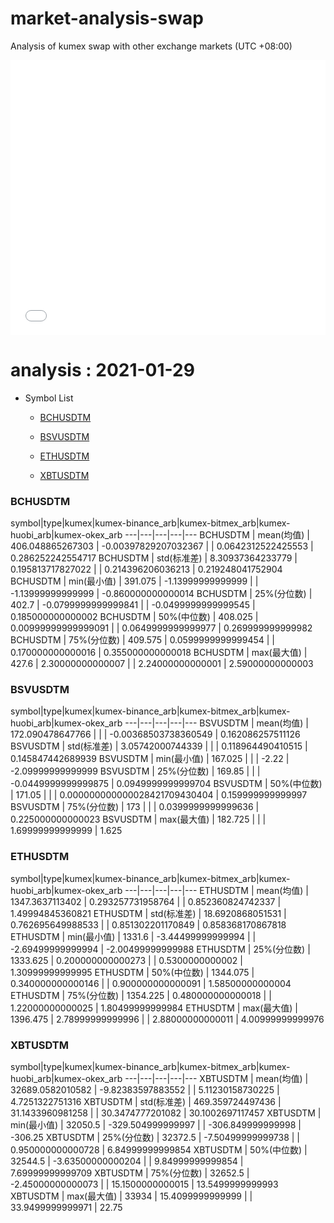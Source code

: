 # market-analysis-swap
Analysis of kumex swap with other exchange markets (UTC +08:00)

<iframe width="100%" height="440" src="./data.html" frameborder="no" border="0" scrolling="no"></iframe>

# analysis : 2021-01-29
* Symbol List

  * [BCHUSDTM](#bchusdtm)

  * [BSVUSDTM](#bsvusdtm)

  * [ETHUSDTM](#ethusdtm)

  * [XBTUSDTM](#xbtusdtm)


### BCHUSDTM

symbol|type|kumex|kumex-binance_arb|kumex-bitmex_arb|kumex-huobi_arb|kumex-okex_arb
---|---|---|---|---
BCHUSDTM | mean(均值) | 406.048865267303 | -0.00397829207032367 |  | 0.0642312522425553 | 0.286252242554717
BCHUSDTM | std(标准差) | 8.30937364233779 | 0.195813717827022 |  | 0.214396206036213 | 0.219248041752904
BCHUSDTM | min(最小值) | 391.075 | -1.13999999999999 |  | -1.13999999999999 | -0.860000000000014
BCHUSDTM | 25%(分位数) | 402.7 | -0.0799999999999841 |  | -0.0499999999999545 | 0.185000000000002
BCHUSDTM | 50%(中位数) | 408.025 | 0.00999999999999091 |  | 0.0649999999999977 | 0.269999999999982
BCHUSDTM | 75%(分位数) | 409.575 | 0.0599999999999454 |  | 0.170000000000016 | 0.355000000000018
BCHUSDTM | max(最大值) | 427.6 | 2.30000000000007 |  | 2.24000000000001 | 2.59000000000003


### BSVUSDTM

symbol|type|kumex|kumex-binance_arb|kumex-bitmex_arb|kumex-huobi_arb|kumex-okex_arb
---|---|---|---|---
BSVUSDTM | mean(均值) | 172.090478647766 |  |  | -0.00368503738360549 | 0.162086257511126
BSVUSDTM | std(标准差) | 3.05742000744339 |  |  | 0.118964490410515 | 0.145847442689939
BSVUSDTM | min(最小值) | 167.025 |  |  | -2.22 | -2.09999999999999
BSVUSDTM | 25%(分位数) | 169.85 |  |  | -0.0449999999999875 | 0.0949999999999704
BSVUSDTM | 50%(中位数) | 171.05 |  |  | 0.000000000000028421709430404 | 0.159999999999997
BSVUSDTM | 75%(分位数) | 173 |  |  | 0.0399999999999636 | 0.225000000000023
BSVUSDTM | max(最大值) | 182.725 |  |  | 1.69999999999999 | 1.625


### ETHUSDTM

symbol|type|kumex|kumex-binance_arb|kumex-bitmex_arb|kumex-huobi_arb|kumex-okex_arb
---|---|---|---|---
ETHUSDTM | mean(均值) | 1347.3637113402 | 0.293257731958764 |  | 0.852360824742337 | 1.49994845360821
ETHUSDTM | std(标准差) | 18.6920868051531 | 0.762695649988533 |  | 0.851302201170849 | 0.858368170867818
ETHUSDTM | min(最小值) | 1331.6 | -3.44499999999994 |  | -2.69499999999994 | -2.00499999999988
ETHUSDTM | 25%(分位数) | 1333.625 | 0.200000000000273 |  | 0.5300000000002 | 1.30999999999995
ETHUSDTM | 50%(中位数) | 1344.075 | 0.340000000000146 |  | 0.900000000000091 | 1.58500000000004
ETHUSDTM | 75%(分位数) | 1354.225 | 0.480000000000018 |  | 1.22000000000025 | 1.80499999999984
ETHUSDTM | max(最大值) | 1396.475 | 2.78999999999996 |  | 2.88000000000011 | 4.00999999999976


### XBTUSDTM

symbol|type|kumex|kumex-binance_arb|kumex-bitmex_arb|kumex-huobi_arb|kumex-okex_arb
---|---|---|---|---
XBTUSDTM | mean(均值) | 32689.0582010582 | -9.82383597883552 |  | 5.11230158730225 | 4.7251322751316
XBTUSDTM | std(标准差) | 469.359724497436 | 31.1433960981258 |  | 30.3474777201082 | 30.1002697117457
XBTUSDTM | min(最小值) | 32050.5 | -329.504999999997 |  | -306.849999999998 | -306.25
XBTUSDTM | 25%(分位数) | 32372.5 | -7.50499999999738 |  | 0.950000000000728 | 6.84999999999854
XBTUSDTM | 50%(中位数) | 32544.5 | -3.63500000000204 |  | 9.84999999999854 | 7.69999999999709
XBTUSDTM | 75%(分位数) | 32652.5 | -2.45000000000073 |  | 15.1500000000015 | 13.5499999999993
XBTUSDTM | max(最大值) | 33934 | 15.4099999999999 |  | 33.9499999999971 | 22.75

